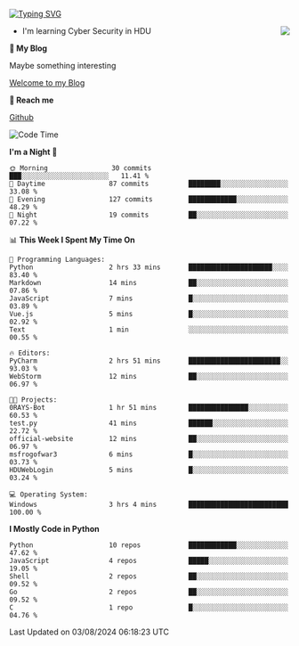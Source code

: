 [![Typing SVG](https://readme-typing-svg.herokuapp.com?font=Fira+Code&pause=1000&random=false&width=450&height=60&lines=Hello+%F0%9F%91%8B%F0%9F%8F%BB;I'm+JBNRZ)](https://git.io/typing-svg)

<a href="#">
  <img align="right" src="https://github-readme-stats.vercel.app/api?username=JBNRZ&show_icons=true&bg_color=15,f2f7fd,E0EAFC" />
</a>

- I'm learning Cyber Security in HDU

 **🌱 My Blog**

Maybe something interesting

[Welcome to my Blog](https://jbnrz.com.cn/)

 **💬 Reach me** 

[Github](https://github.com/JBNRZ)


<!--START_SECTION:waka-->
![Code Time](http://img.shields.io/badge/Code%20Time-618%20hrs%2018%20mins-blue)

**I'm a Night 🦉** 

```text
🌞 Morning                30 commits          ███░░░░░░░░░░░░░░░░░░░░░░   11.41 % 
🌆 Daytime                87 commits          ████████░░░░░░░░░░░░░░░░░   33.08 % 
🌃 Evening                127 commits         ████████████░░░░░░░░░░░░░   48.29 % 
🌙 Night                  19 commits          ██░░░░░░░░░░░░░░░░░░░░░░░   07.22 % 
```


📊 **This Week I Spent My Time On** 

```text
💬 Programming Languages: 
Python                   2 hrs 33 mins       █████████████████████░░░░   83.40 % 
Markdown                 14 mins             ██░░░░░░░░░░░░░░░░░░░░░░░   07.86 % 
JavaScript               7 mins              █░░░░░░░░░░░░░░░░░░░░░░░░   03.89 % 
Vue.js                   5 mins              █░░░░░░░░░░░░░░░░░░░░░░░░   02.92 % 
Text                     1 min               ░░░░░░░░░░░░░░░░░░░░░░░░░   00.55 % 

🔥 Editors: 
PyCharm                  2 hrs 51 mins       ███████████████████████░░   93.03 % 
WebStorm                 12 mins             ██░░░░░░░░░░░░░░░░░░░░░░░   06.97 % 

🐱‍💻 Projects: 
0RAYS-Bot                1 hr 51 mins        ███████████████░░░░░░░░░░   60.53 % 
test.py                  41 mins             ██████░░░░░░░░░░░░░░░░░░░   22.72 % 
official-website         12 mins             ██░░░░░░░░░░░░░░░░░░░░░░░   06.97 % 
msfrogofwar3             6 mins              █░░░░░░░░░░░░░░░░░░░░░░░░   03.73 % 
HDUWebLogin              5 mins              █░░░░░░░░░░░░░░░░░░░░░░░░   03.24 % 

💻 Operating System: 
Windows                  3 hrs 4 mins        █████████████████████████   100.00 % 
```

**I Mostly Code in Python** 

```text
Python                   10 repos            ████████████░░░░░░░░░░░░░   47.62 % 
JavaScript               4 repos             █████░░░░░░░░░░░░░░░░░░░░   19.05 % 
Shell                    2 repos             ██░░░░░░░░░░░░░░░░░░░░░░░   09.52 % 
Go                       2 repos             ██░░░░░░░░░░░░░░░░░░░░░░░   09.52 % 
C                        1 repo              █░░░░░░░░░░░░░░░░░░░░░░░░   04.76 % 
```




 Last Updated on 03/08/2024 06:18:23 UTC
<!--END_SECTION:waka-->
